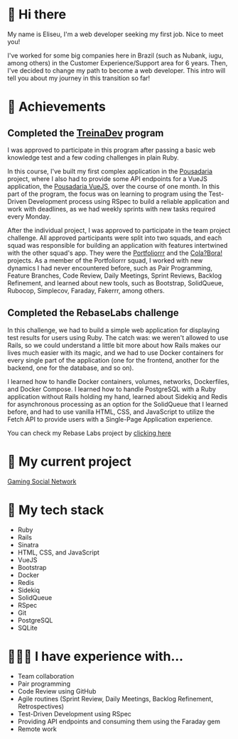 # 👋 Hi there

My name is Eliseu, I'm a web developer seeking my first job. Nice to meet you!

I've worked for some big companies here in Brazil (such as Nubank, iugu, among others) in the Customer Experience/Support area for 6 years. Then, I've decided to change my path to become a web developer. This intro will tell you about my journey in this transition so far!

# 🏁 Achievements

## Completed the [TreinaDev](https://app.campuscode.com.br/certificado/L8bH1WhMT4Xf22NdxHaCDWs8) program

I was approved to participate in this program after passing a basic web knowledge test and a few coding challenges in plain Ruby.

In this course, I've built my first complex application in the [Pousadaria](https://github.com/eliseuramos93/pousadaria-app) project, where I also had to provide some API endpoints for a VueJS application, the [Pousadaria VueJS](https://github.com/eliseuramos93/pousadaria-app-vuejs), over the course of one month. In this part of the program, the focus was on learning to program using the Test-Driven Development process using RSpec to build a reliable application and work with deadlines, as we had weekly sprints with new tasks required every Monday.

After the individual project, I was approved to participate in the team project challenge. All approved participants were split into two squads, and each squad was responsible for building an application with features intertwined with the other squad's app. They were the [Portfoliorrr](https://github.com/TreinaDev/td11-portfoliorrr) and the [Cola?Bora!](https://github.com/TreinaDev/td11-cola-bora) projects. As a member of the Portfoliorrr squad, I worked with new dynamics I had never encountered before, such as Pair Programming, Feature Branches, Code Review, Daily Meetings, Sprint Reviews, Backlog Refinement, and learned about new tools, such as Bootstrap, SolidQueue, Rubocop, Simplecov, Faraday, Fakerrr, among others.

## Completed the RebaseLabs challenge

In this challenge, we had to build a simple web application for displaying test results for users using Ruby. The catch was: we weren't allowed to use Rails, so we could understand a little bit more about how Rails makes our lives much easier with its magic, and we had to use Docker containers for every single part of the application (one for the frontend, another for the backend, one for the database, and so on).

I learned how to handle Docker containers, volumes, networks, Dockerfiles, and Docker Compose. I learned how to handle PostgreSQL with a Ruby application without Rails holding my hand, learned about Sidekiq and Redis for asynchronous processing as an option for the SolidQueue that I learned before, and had to use vanilla HTML, CSS, and JavaScript to utilize the Fetch API to provide users with a Single-Page Application experience.

You can check my Rebase Labs project by [clicking here](https://github.com/eliseuramos93/rebase-labs)

# 📝 My current project

[Gaming Social Network](https://github.com/eliseuramos93/gaming-social-network)

# 🧰 My tech stack

- Ruby
- Rails
- Sinatra
- HTML, CSS, and JavaScript
- VueJS
- Bootstrap
- Docker
- Redis
- Sidekiq
- SolidQueue
- RSpec
- Git
- PostgreSQL
- SQLite

# 🧑🏻‍💻 I have experience with...

- Team collaboration
- Pair programming
- Code Review using GitHub
- Agile routines (Sprint Review, Daily Meetings, Backlog Refinement, Retrospectives)
- Test-Driven Development using RSpec
- Providing API endpoints and consuming them using the Faraday gem
- Remote work
